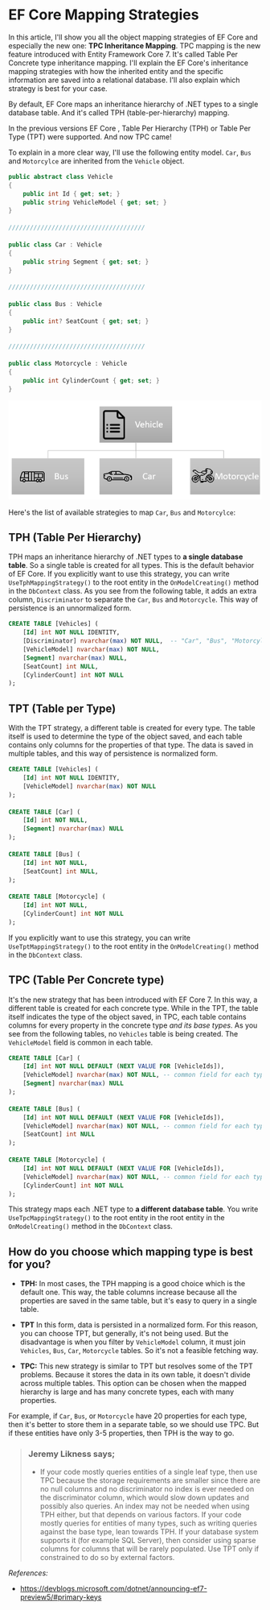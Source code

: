 # EF Core Mapping Strategies

In this article, I'll show you all the object mapping strategies of EF Core and especially the new one: **TPC Inheritance Mapping**.  TPC mapping is the new feature introduced with Entity Framework Core 7. It's called Table Per Concrete type inheritance mapping. I'll explain the EF Core's inheritance mapping strategies with how the inherited entity and the specific information are saved into a relational database. I'll also explain which strategy is best for your case.

By default, EF Core maps an inheritance hierarchy of .NET types to a single database table. And it's called TPH (table-per-hierarchy) mapping.

In the previous versions EF Core , Table Per Hierarchy (TPH) or Table Per Type (TPT) were supported. And now TPC came!

To explain in a more clear way, I'll use the following entity model.
`Car`, `Bus` and `Motorcylce` are inherited from the `Vehicle` object. 

```csharp
public abstract class Vehicle
{
    public int Id { get; set; }
    public string VehicleModel { get; set; }
}

//////////////////////////////////////

public class Car : Vehicle
{
    public string Segment { get; set; }
}

//////////////////////////////////////

public class Bus : Vehicle
{
    public int? SeatCount { get; set; }
}

//////////////////////////////////////

public class Motorcycle : Vehicle
{
    public int CylinderCount { get; set; }
}
```

![inheritance](inheritance.png)



Here's the list of available strategies to map `Car`, `Bus` and `Motorcylce`:

## TPH (Table Per Hierarchy)

TPH maps an inheritance hierarchy of .NET types to **a single database table**. So a single table is created for all types. This is the default behavior of EF Core. If you explicitly want to use this strategy, you can write `UseTphMappingStrategy()` to the root entity in the `OnModelCreating()` method in the `DbContext` class.  As you see from the following table, it adds an extra column, `Discriminator` to separate the `Car`, `Bus` and `Motorcycle`. This way of persistence is an unnormalized form.

```sql
CREATE TABLE [Vehicles] (
    [Id] int NOT NULL IDENTITY,   
    [Discriminator] nvarchar(max) NOT NULL,  -- "Car", "Bus", "Motorcylce"
    [VehicleModel] nvarchar(max) NOT NULL,
    [Segment] nvarchar(max) NULL,
    [SeatCount] int NULL,
    [CylinderCount] int NOT NULL
);
```

## TPT (Table per Type)

With the TPT strategy, a different table is created for every type. The table itself is used to determine the type of the object saved, and each table contains only columns for the properties of that type. The data is saved in multiple tables, and this way of persistence is normalized form.

```sql
CREATE TABLE [Vehicles] (
    [Id] int NOT NULL IDENTITY,
    [VehicleModel] nvarchar(max) NOT NULL
); 

CREATE TABLE [Car] (
    [Id] int NOT NULL,
    [Segment] nvarchar(max) NULL
);

CREATE TABLE [Bus] (
    [Id] int NOT NULL,
    [SeatCount] int NULL,
);

CREATE TABLE [Motorcycle] (
    [Id] int NOT NULL,
    [CylinderCount] int NOT NULL
);
```

If you explicitly want to use this strategy, you can write `UseTptMappingStrategy()` to the root entity in the `OnModelCreating()` method in the `DbContext` class. 

## TPC (Table Per Concrete type)

It's the new strategy that has been introduced with EF Core 7. In this way, a different table is created for each concrete type. While in the TPT, the table itself indicates the type of the object saved, in TPC, each table contains columns for every property in the concrete type *and its base types*. As you see from the following tables, no `Vehicles` table is being created. The `VehicleModel` field is common in each table.

 

```sql
CREATE TABLE [Car] (
    [Id] int NOT NULL DEFAULT (NEXT VALUE FOR [VehicleIds]),
    [VehicleModel] nvarchar(max) NOT NULL, -- common field for each type
    [Segment] nvarchar(max) NULL
);

CREATE TABLE [Bus] (
    [Id] int NOT NULL DEFAULT (NEXT VALUE FOR [VehicleIds]),
    [VehicleModel] nvarchar(max) NOT NULL, -- common field for each type
    [SeatCount] int NULL 
);

CREATE TABLE [Motorcycle] (
    [Id] int NOT NULL DEFAULT (NEXT VALUE FOR [VehicleIds]),
    [VehicleModel] nvarchar(max) NOT NULL, -- common field for each type
    [CylinderCount] int NOT NULL
);
```

This strategy maps each .NET type to **a different database table**. You write `UseTpcMappingStrategy()` to the root entity in the root entity in the `OnModelCreating()` method in the `DbContext` class.



## How do you choose which mapping type is best for you?

* **TPH:** In most cases, the TPH mapping is a good choice which is the default one. This way, the table columns increase because all the properties are saved in the same table, but it's easy to query in a single table.

* **TPT**  In this form, data is persisted in a normalized form. For this reason, you can choose TPT, but generally, it's not being used. But the disadvantage is when you filter by `VehicleModel` column, it must join `Vehicles`, `Bus`, `Car`, `Motorcycle` tables. So it's not a feasible fetching way.
* **TPC:** This new strategy is similar to TPT but resolves some of the TPT problems. Because it stores the data in its own table, it doesn't divide across multiple tables. This option can be chosen when the mapped hierarchy is large and has many concrete types, each with many properties.

For example, if `Car`, `Bus`, or `Motorcycle` have 20 properties for each type, then it's better to store them in a separate table, so we should use TPC. But if these entities have only 3-5 properties, then TPH is the way to go. 



> ### Jeremy Likness says;
>
> - If your code mostly queries entities of a single leaf type, then use TPC because the storage requirements are smaller since there are no null columns and no discriminator no index is ever needed on the discriminator column, which would slow down updates and possibly also queries. An index may not be needed when using TPH either, but that depends on various factors. If your code mostly queries for entities of many types, such as writing queries against the base type, lean towards TPH. If your database system supports it (for example SQL Server), then consider using sparse columns for columns that will be rarely populated. Use TPT only if constrained to do so by external factors.



*References:*

* https://devblogs.microsoft.com/dotnet/announcing-ef7-preview5/#primary-keys